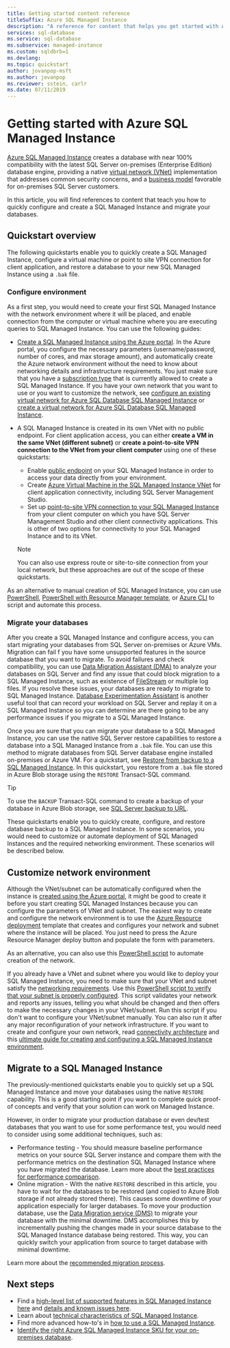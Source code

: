 ```yaml
---
title: Getting started content reference
titleSuffix: Azure SQL Managed Instance 
description: "A reference for content that helps you get started with Azure SQL Managed Instance. "
services: sql-database
ms.service: sql-database
ms.subservice: managed-instance
ms.custom: sqldbrb=1
ms.devlang: 
ms.topic: quickstart
author: jovanpop-msft
ms.author: jovanpop
ms.reviewer: sstein, carlr
ms.date: 07/11/2019
---
```

# Getting started with Azure SQL Managed Instance

[Azure SQL Managed Instance](sql-database-managed-instance.md) creates a database with near 100% compatibility with the latest SQL Server on-premises (Enterprise Edition) database engine, providing a native [virtual network (VNet)](../virtual-network/virtual-networks-overview.md) implementation that addresses common security concerns, and a [business model](https://azure.microsoft.com/pricing/details/sql-database/) favorable for on-premises SQL Server customers. 

In this article, you will find references to content that teach you how to quickly configure and create a SQL Managed Instance and migrate your databases.

## Quickstart overview

The following quickstarts enable you to quickly create a SQL Managed Instance, configure a virtual machine or point to site VPN connection for client application, and restore a database to your new SQL Managed Instance using a `.bak` file.

### Configure environment

As a first step, you would need to create your first SQL Managed Instance with the network environment where it will be placed, and enable connection from the computer or virtual machine where you are executing queries to SQL Managed Instance. You can use the following guides:

- [Create a SQL Managed Instance using the Azure portal](sql-database-managed-instance-get-started.md). In the Azure portal, you configure the necessary parameters (username/password, number of cores, and max storage amount), and automatically create the Azure network environment without the need to know about networking details and infrastructure requirements. You just make sure that you have a [subscription type](sql-database-managed-instance-resource-limits.md#supported-subscription-types) that is currently allowed to create a SQL Managed Instance. If you have your own network that you want to use or you want to customize the network, see [configure an existing virtual network for Azure SQL Database SQL Managed Instance](sql-database-managed-instance-configure-vnet-subnet.md) or [create a virtual network for Azure SQL Database SQL Managed Instance](sql-database-managed-instance-create-vnet-subnet.md).
- A SQL Managed Instance is created in its own VNet with no public endpoint. For client application access, you can either **create a VM in the same VNet (different subnet)** or **create a point-to-site VPN connection to the VNet from your client computer** using one of these quickstarts:
  - Enable [public endpoint](sql-database-managed-instance-public-endpoint-configure.md) on your SQL Managed Instance in order to access your data directly from your environment.
  - Create [Azure Virtual Machine in the SQL Managed Instance VNet](sql-database-managed-instance-configure-vm.md) for client application connectivity, including SQL Server Management Studio.
  - Set up [point-to-site VPN connection to your SQL Managed Instance](sql-database-managed-instance-configure-p2s.md) from your client computer on which you have SQL Server Management Studio and other client connectivity applications. This is other of two options for connectivity to your SQL Managed Instance and to its VNet.

  > [!NOTE]
  > You can also use express route or site-to-site connection from your local network, but these approaches are out of the scope of these quickstarts.

As an alternative to manual creation of SQL Managed Instance, you can use [PowerShell](scripts/sql-database-create-configure-managed-instance-powershell.md), [PowerShell with Resource Manager template](scripts/sql-managed-instance-create-powershell-azure-resource-manager-template.md), or [Azure CLI](https://docs.microsoft.com/cli/azure/sql/mi#az-sql-mi-create) to script and automate this process.

### Migrate your databases

After you create a SQL Managed Instance and configure access, you can start migrating your databases from SQL Server on-premises or Azure VMs. Migration can fail f you have some unsupported features in the source database that you want to migrate. To avoid failures and check compatibility, you can use [Data Migration Assistant (DMA)](https://www.microsoft.com/download/details.aspx?id=53595) to analyze your databases on SQL Server and find any issue that could block migration to a SQL Managed Instance, such as existence of [FileStream](https://docs.microsoft.com/sql/relational-databases/blob/filestream-sql-server) or multiple log files. If you resolve these issues, your databases are ready to migrate to SQL Managed Instance. [Database Experimentation Assistant](/sql/dea/database-experimentation-assistant-overview) is another useful tool that can record your workload on SQL Server and replay it on a SQL Managed Instance so you can determine are there going to be any performance issues if you migrate to a SQL Managed Instance.

Once you are sure that you can migrate your database to a SQL Managed Instance, you can use the native SQL Server restore capabilities to restore a database into a SQL Managed Instance from a `.bak` file. You can use this method to migrate databases from SQL Server database engine installed on-premises or Azure VM. For a quickstart, see [Restore from backup to a SQL Managed Instance](sql-database-managed-instance-get-started-restore.md). In this quickstart, you restore from a `.bak` file stored in Azure Blob storage using the `RESTORE` Transact-SQL command.

> [!TIP]
> To use the `BACKUP` Transact-SQL command to create a backup of your database in Azure Blob storage, see [SQL Server backup to URL](https://docs.microsoft.com/sql/relational-databases/backup-restore/sql-server-backup-to-url).

These quickstarts enable you to quickly create, configure, and restore database backup to a SQL Managed Instance. In some scenarios, you would need to customize or automate deployment of SQL Managed Instances and the required networking environment. These scenarios will be described below.

## Customize network environment

Although the VNet/subnet can be automatically configured when the instance is [created using the Azure portal](sql-database-managed-instance-get-started.md), it might be good to create it before you start creating SQL Managed Instances because you can configure the parameters of VNet and subnet. The easiest way to create and configure the network environment is to use the [Azure Resource deployment](sql-database-managed-instance-create-vnet-subnet.md) template that creates and configures your network and subnet where the instance will be placed. You just need to press the Azure Resource Manager deploy button and populate the form with parameters.

As an alternative, you can also use this [PowerShell script](https://www.powershellmagazine.com/2018/07/23/configuring-azure-environment-to-set-up-azure-sql-database-managed-instance-preview/) to automate creation of the network.

If you already have a VNet and subnet where you would like to deploy your SQL Managed Instance, you need to make sure that your VNet and subnet satisfy the [networking requirements](sql-database-managed-instance-connectivity-architecture.md#network-requirements). Use this [PowerShell script to verify that your subnet is properly configured](sql-database-managed-instance-configure-vnet-subnet.md). This script validates your network and reports any issues, telling you what should be changed and then offers to make the necessary changes in your VNet/subnet. Run this script if you don't want to configure your VNet/subnet manually. You can also run it after any major reconfiguration of your network infrastructure. If you want to create and configure your own network, read [connectivity architecture](sql-database-managed-instance-connectivity-architecture.md) and this [ultimate guide for creating and configuring a SQL Managed Instance environment](https://medium.com/azure-sqldb-managed-instance/the-ultimate-guide-for-creating-and-configuring-azure-sql-managed-instance-environment-91ff58c0be01).

## Migrate to a SQL Managed Instance

The previously-mentioned quickstarts enable you to quickly set up a SQL Managed Instance and move your databases using the native `RESTORE` capability. This is a good starting point if you want to complete quick proof-of concepts and verify that your solution can work on Managed Instance. 

However, in order to migrate your production database or even dev/test databases that you want to use for some performance test, you would need to consider using some additional techniques, such as:
- Performance testing - You should measure baseline performance metrics on your source SQL Server instance and compare them with the performance metrics on the destination SQL Managed Instance where you have migrated the database. Learn more about the [best practices for performance comparison](https://techcommunity.microsoft.com/t5/Azure-SQL-Database/The-best-practices-for-performance-comparison-between-Azure-SQL/ba-p/683210).
- Online migration - With the native `RESTORE` described in this article, you have to wait for the databases to be restored (and copied to Azure Blob storage if not already stored there). This causes some downtime of your application especially for larger databases. To move your production database, use the [Data Migration service (DMS)](https://docs.microsoft.com/azure/dms/tutorial-sql-server-to-managed-instance?toc=/azure/sql-database/toc.json) to migrate your database with the minimal downtime. DMS accomplishes this by incrementally pushing the changes made in your source database to the SQL Managed Instance database being restored. This way, you can quickly switch your application from source to target database with minimal downtime.

Learn more about the [recommended migration process](sql-database-managed-instance-migrate.md).

## Next steps

- Find a [high-level list of supported features in SQL Managed Instance here](sql-database-features.md) and [details and known issues here](sql-database-managed-instance-transact-sql-information.md).
- Learn about [technical characteristics of SQL Managed Instance](sql-database-managed-instance-resource-limits.md#service-tier-characteristics).
- Find more advanced how-to's in [how to use a SQL Managed Instance](sql-database-howto-managed-instance.md).
- [Identify the right Azure SQL Managed Instance SKU for your on-premises database](/sql/dma/dma-sku-recommend-sql-db/).
